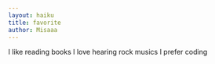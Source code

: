 ```yaml
---
layout: haiku
title: favorite
author: Misaaa
---
```


I like reading books
I love hearing rock musics
I prefer coding
